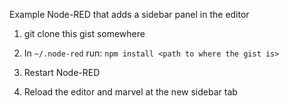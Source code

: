 Example Node-RED that adds a sidebar panel in the editor


1. git clone this gist somewhere

2. In `~/.node-red` run: `npm install <path to where the gist is>`

3. Restart Node-RED

4. Reload the editor and marvel at the new sidebar tab